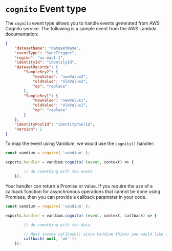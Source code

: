 # `cognito` Event type

The `cognito` event type allows you to handle events generated from AWS Cognito service. The following is a sample event from the AWS Lambda
documentation:

```JSON
{
    "datasetName": "datasetName",
    "eventType": "SyncTrigger",
    "region": "us-east-1",
    "identityId": "identityId",
    "datasetRecords": {
        "SampleKey2": {
            "newValue": "newValue2",
            "oldValue": "oldValue2",
            "op": "replace"
        },
        "SampleKey1": {
            "newValue": "newValue1",
            "oldValue": "oldValue1",
            "op": "replace"
        }
    },
    "identityPoolId": "identityPoolId",
    "version": 2
}
```

To map the event using Vandium, we would use the `cognito()` handler:

```js
const vandium = require( 'vandium' );

exports.handler = vandium.cognito( (event, context) => {

        // do something with the event
    });
```

Your handler can return a Promise or value. If you require the use of a callback function for asynchronous operations that cannot be done
using Promises, then you can provide a callback parameter in your code.

```js
const vandium = require( 'vandium' );

exports.handler = vandium.cognito( (event, context, callback) => {

        // do something with the data

        // Must invoke callback() since Vandium thinks you would like to control asynchronous operations yourself
        callback( null, 'ok' );
    });
```
